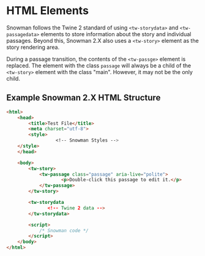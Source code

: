 # HTML Elements

Snowman follows the Twine 2 standard of using `<tw-storydata>` and `<tw-passagedata>` elements to store information about the story and individual passages. Beyond this, Snowman 2.X also uses a `<tw-story>` element as the story rendering area.

During a passage transition, the contents of the `<tw-passge>` element is replaced. The element with the class `passage` will always be a child of the `<tw-story>` element with the class "main". However, it may not be the only child.

## Example Snowman 2.X HTML Structure

```html
<html>
    <head>
        <title>Test File</title>
        <meta charset="utf-8">
        <style>
                  <!-- Snowman Styles -->
    </style>
    </head>

    <body>
        <tw-story>
            <tw-passage class="passage" aria-live="polite">
                    <p>Double-click this passage to edit it.</p>
            </tw-passage>
        </tw-story>

        <tw-storydata
               <!-- Twine 2 data -->
        </tw-storydata>

        <script>
            /* Snowman code */
        </script>
    </body>
</html>
```
